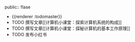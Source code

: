 public:: flase

- {{renderer :todomaster}}
- TODO 撰写文章[[计算机小课堂：探索计算机系统的构成]]
- TODO 撰写文章[[计算机小课堂：探秘计算机的基本工作原理]]
- TODO 发布小红书